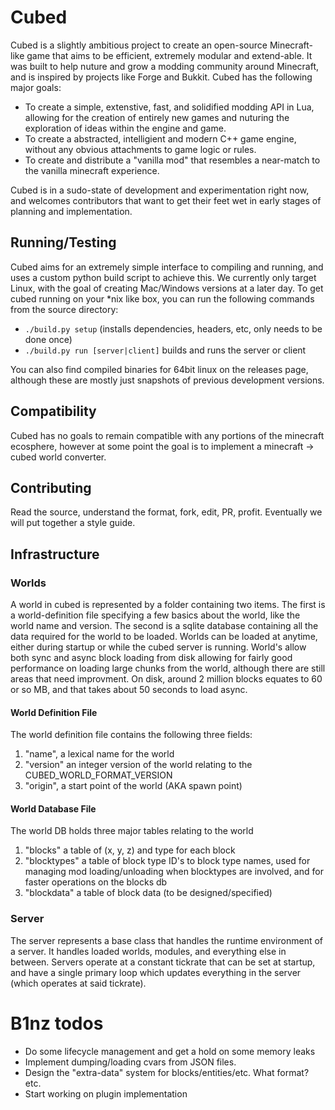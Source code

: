 # Cubed
Cubed is a slightly ambitious project to create an open-source Minecraft-like game that aims to be efficient, extremely modular and extend-able. It was built to help nuture and grow a modding community around Minecraft, and is inspired by projects like Forge and Bukkit. Cubed has the following major goals:

- To create a simple, extenstive, fast, and solidified modding API in Lua, allowing for the creation of entirely new games and nuturing the exploration of ideas within the engine and game.
- To create a abstracted, intelligient and modern C++ game engine, without any obvious attachments to game logic or rules.
- To create and distribute a "vanilla mod" that resembles a near-match to the vanilla minecraft experience.

Cubed is in a sudo-state of development and experimentation right now, and welcomes contributors that want to get their feet wet in early stages of planning and implementation.

## Running/Testing
Cubed aims for an extremely simple interface to compiling and running, and uses a custom python build script to achieve this. We currently only target Linux, with the goal of creating Mac/Windows versions at a later day. To get cubed running on your *nix like box, you can run the following commands from the source directory:

- `./build.py setup` (installs dependencies, headers, etc, only needs to be done once)
- `./build.py run [server|client]` builds and runs the server or client

You can also find compiled binaries for 64bit linux on the releases page, although these are mostly just snapshots of previous development versions.

## Compatibility
Cubed has no goals to remain compatible with any portions of the minecraft ecosphere, however at some point the goal is to implement a minecraft -> cubed world converter.

## Contributing
Read the source, understand the format, fork, edit, PR, profit. Eventually we will put together a style guide.

## Infrastructure

### Worlds
A world in cubed is represented by a folder containing two items. The first is a world-definition file specifying a few basics about the world, like the world name and version. The second is a sqlite database containing all the data required for the world to be loaded. Worlds can be loaded at anytime, either during startup or while the cubed server is running. World's allow both sync and async block loading from disk allowing for fairly good performance on loading large chunks from the world, although there are still areas that need improvment. On disk, around 2 million blocks equates to 60 or so MB, and that takes about 50 seconds to load async.

#### World Definition File
The world definition file contains the following three fields:

1. "name", a lexical name for the world
2. "version" an integer version of the world relating to the CUBED_WORLD_FORMAT_VERSION
3. "origin", a start point of the world (AKA spawn point)

#### World Database File
The world DB holds three major tables relating to the world

1. "blocks" a table of (x, y, z) and type for each block
2. "blocktypes" a table of block type ID's to block type names, used for managing mod loading/unloading when blocktypes are involved, and for faster operations on the blocks db
3. "blockdata" a table of block data (to be designed/specified)

### Server
The server represents a base class that handles the runtime environment of a server. It handles loaded worlds, modules, and everything else in between. Servers operate at a constant tickrate that can be set at startup, and have a single primary loop which updates everything in the server (which operates at said tickrate).

# B1nz todos
- Do some lifecycle management and get a hold on some memory leaks
- Implement dumping/loading cvars from JSON files.
- Design the "extra-data" system for blocks/entities/etc. What format? etc.
- Start working on plugin implementation

